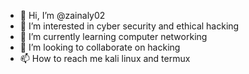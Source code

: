 - 👋 Hi, I’m @zainaly02
- 👀 I’m interested in cyber security and ethical hacking
- 🌱 I’m currently learning computer networking
- 💞️ I’m looking to collaborate on hacking
- 📫 How to reach me kali linux and termux

<!---
zainaly02/zainaly02 is a ✨ special ✨ repository because its `README.md` (this file) appears on your GitHub profile.
You can click the Preview link to take a look at your changes.
--->
